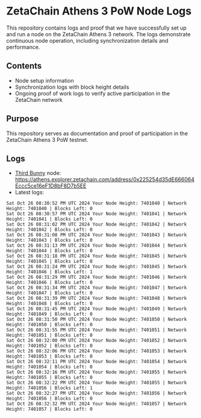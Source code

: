 # ZetaChain Athens 3 PoW Node Logs
This repository contains logs and proof that we have successfully set up and run a node on the ZetaChain Athens 3 network. The logs demonstrate continuous node operation, including synchronization details and performance.

## Contents
- Node setup information
- Synchronization logs with block height details
- Ongoing proof of work logs to verify active participation in the ZetaChain network

## Purpose
This repository serves as documentation and proof of participation in the ZetaChain Athens 3 PoW testnet.

## Logs

- [Third Bunny](https://thirdbunny.xyz/) node: https://athens.explorer.zetachain.com/address/0x225254d35dE666064Eccc5ce16eF1D8bF8D7b5EE
- Latest logs:
```
Sat Oct 26 08:30:52 PM UTC 2024 Your Node Height: 7401040 | Network Height: 7401040 | Blocks Left: 0
Sat Oct 26 08:30:57 PM UTC 2024 Your Node Height: 7401041 | Network Height: 7401041 | Blocks Left: 0
Sat Oct 26 08:31:02 PM UTC 2024 Your Node Height: 7401042 | Network Height: 7401042 | Blocks Left: 0
Sat Oct 26 08:31:08 PM UTC 2024 Your Node Height: 7401043 | Network Height: 7401043 | Blocks Left: 0
Sat Oct 26 08:31:13 PM UTC 2024 Your Node Height: 7401044 | Network Height: 7401044 | Blocks Left: 0
Sat Oct 26 08:31:18 PM UTC 2024 Your Node Height: 7401045 | Network Height: 7401045 | Blocks Left: 0
Sat Oct 26 08:31:24 PM UTC 2024 Your Node Height: 7401045 | Network Height: 7401046 | Blocks Left: 1
Sat Oct 26 08:31:29 PM UTC 2024 Your Node Height: 7401046 | Network Height: 7401046 | Blocks Left: 0
Sat Oct 26 08:31:34 PM UTC 2024 Your Node Height: 7401047 | Network Height: 7401047 | Blocks Left: 0
Sat Oct 26 08:31:39 PM UTC 2024 Your Node Height: 7401048 | Network Height: 7401048 | Blocks Left: 0
Sat Oct 26 08:31:45 PM UTC 2024 Your Node Height: 7401049 | Network Height: 7401049 | Blocks Left: 0
Sat Oct 26 08:31:50 PM UTC 2024 Your Node Height: 7401050 | Network Height: 7401050 | Blocks Left: 0
Sat Oct 26 08:31:55 PM UTC 2024 Your Node Height: 7401051 | Network Height: 7401051 | Blocks Left: 0
Sat Oct 26 08:32:00 PM UTC 2024 Your Node Height: 7401052 | Network Height: 7401052 | Blocks Left: 0
Sat Oct 26 08:32:06 PM UTC 2024 Your Node Height: 7401053 | Network Height: 7401053 | Blocks Left: 0
Sat Oct 26 08:32:11 PM UTC 2024 Your Node Height: 7401054 | Network Height: 7401054 | Blocks Left: 0
Sat Oct 26 08:32:16 PM UTC 2024 Your Node Height: 7401055 | Network Height: 7401055 | Blocks Left: 0
Sat Oct 26 08:32:22 PM UTC 2024 Your Node Height: 7401055 | Network Height: 7401056 | Blocks Left: 1
Sat Oct 26 08:32:27 PM UTC 2024 Your Node Height: 7401056 | Network Height: 7401056 | Blocks Left: 0
Sat Oct 26 08:32:32 PM UTC 2024 Your Node Height: 7401057 | Network Height: 7401057 | Blocks Left: 0
```

